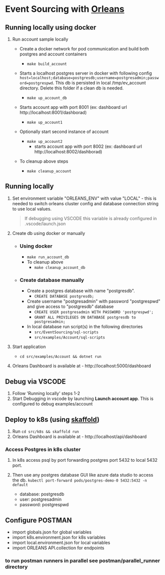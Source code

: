 
# Event Sourcing with [Orleans](https://github.com/dotnet/orleans)

## Running locally using docker

1. Run account sample locally
    * Create a docker network for pod communication and build both postgres and account containers
        * `make build_account`
    * Starts a localhost postgres server in docker with following config `host=localhost;database=postgresdb;username=postgresadmin;password=postgrespwd`.  This db is persisted in local /tmp/ev_account directory.  Delete this folder if a clean db is needed.
        * `make up_account_db`
    * Starts account app with port 8001 (ex: dashboard url http://localhost:8001/dashborad)
        * `make up_account1`

    * Optionally start second instance of account
        * `make up_account2`
            * starts account app with port 8002 (ex: dashboard url http://localhost:8002/dashborad)

    * To cleanup above steps
        * `make cleanup_account`

## Running locally

1. Set environment variable "ORLEANS_ENV" with value "LOCAL" - this is needed to switch orleans cluster config and database connection string to use local values.
    > If debugging using VSCODE this variable is already configured in .vscode/launch.json

2. Create db using docker or manually
    * ### Using docker 
        * `make run_account_db`
        * To cleanup above
            * `make cleanup_account_db`
    * ### Create database manually
        * Create a postgres database with name "postgresdb".
            * `CREATE DATABASE postgresdb;`
        * Create username "postgresadmin" with password "postgrespwd" and give access to "postgresdb" database
            * `CREATE USER postgresadmin WITH PASSWORD 'postgrespwd';`
            * `GRANT ALL PRIVILEGES ON DATABASE postgresdb to postgresadmin;`
        * In local database run script(s) in the following directories
            * `src/EventSourcing/sql-scripts`
            * `src/examples/Account/sql-scripts`

5. Start application  
    * `cd src/examples/Account && dotnet run`

6. Orleans Dashboard is available at - http://localhost:5000/dashboard

## Debug via VSCODE

1. Follow 'Running locally' steps 1-2
2. Start Debugging in vscode by launching __Launch account app__.  This is configured to debug examples/account

## Deploy to k8s (using [skaffold](https://skaffold.dev/))

1. Run  `cd src/k8s && skaffold run`
2. Orleans Dashboard is available at - http://localhost/api/dashboard

### Access Postgres in k8s cluster

1. In k8s access psql by port forwarding postgres port 5432 to local 5432 port.

2. Then use any postgres database GUI like azure data studio to access the db.
```kubectl port-forward pods/postgres-demo-0 5432:5432 -n default```
    * database: postgresdb
    * user: postgresadmin
    * password: postgrespwd

## Configure POSTMAN

* import globals.json for global variables
* import k8s.environment.json for k8s variables
* import local.environment.json for local variables
* import ORLEANS API.collection for endpoints

### to run postman runners in parallel see postman/parallel_runner directory
